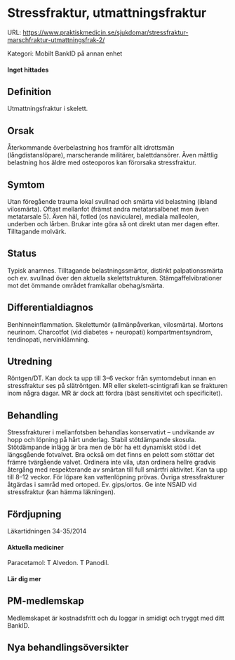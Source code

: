 # Stressfraktur, utmattningsfraktur

URL: https://www.praktiskmedicin.se/sjukdomar/stressfraktur-marschfraktur-utmattningsfrak-2/



Kategori: Mobilt BankID på annan enhet

#### Inget hittades

## Definition

Utmattningsfraktur i skelett.

## Orsak

Återkommande överbelastning hos framför allt idrottsmän (långdistanslöpare), marscherande militärer, balettdansörer. Även måttlig belastning hos äldre med osteoporos kan förorsaka stressfraktur.

## Symtom

Utan föregående trauma lokal svullnad och smärta vid belastning (ibland vilosmärta). Oftast mellanfot (främst andra metatarsalbenet men även metatarsale 5). Även häl, fotled (os naviculare), mediala malleolen, underben och lårben. Brukar inte göra så ont direkt utan mer dagen efter. Tilltagande molvärk.

## Status

Typisk anamnes. Tilltagande belastningssmärtor, distinkt palpationssmärta och ev. svullnad över den aktuella skelettstrukturen. Stämgaffelvibrationer mot det ömmande området framkallar obehag/smärta.

## Differentialdiagnos

Benhinneinflammation. Skelettumör (allmänpåverkan, vilosmärta). Mortons neurinom. Charcotfot (vid diabetes + neuropati) kompartmentsyndrom, tendinopati, nervinklämning.

## Utredning

Röntgen/DT. Kan dock ta upp till 3–6 veckor från symtomdebut innan en stressfraktur ses på slätröntgen. MR eller skelett-scintigrafi kan se frakturen inom några dagar. MR är dock att fördra (bäst sensitivitet och specificitet).

## Behandling

Stressfrakturer i mellanfotsben behandlas konservativt – undvikande av hopp och löpning på hårt underlag. Stabil stötdämpande skosula. Stötdämpande inlägg är bra men de bör ha ett dynamiskt stöd i det längsgående fotvalvet. Bra också om det finns en pelott som stöttar det främre tvärgående valvet. Ordinera inte vila, utan ordinera hellre gradvis återgång med respekterande av smärtan till full smärtfri aktivitet. Kan ta upp till 8–12 veckor. För löpare kan vattenlöpning prövas. Övriga stressfrakturer åtgärdas i samråd med ortoped. Ev. gips/ortos. Ge inte NSAID vid stressfraktur (kan hämma läkningen).

## Fördjupning

Läkartidningen 34-35/2014

#### Aktuella mediciner

Paracetamol: T Alvedon. T Panodil.

#### Lär dig mer

## PM-medlemskap

Medlemskapet är kostnadsfritt och du loggar in smidigt och tryggt med ditt BankID.

## Nya behandlingsöversikter

